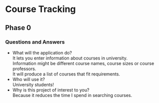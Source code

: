 # Course Tracking

## Phase 0

### Questions and Answers
- What will the application do?  
It lets you enter information about courses in university.  
Information might be different course names, course sizes or course professors.  
It will produce a list of courses that fit requirements.
- Who will use it?  
University students!
- Why is this project of interest to you?  
Because it reduces the time I spend in searching courses. 

 